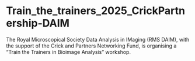 # Train_the_trainers_2025_CrickPartnership-DAIM
The Royal Microscopical Society Data Analysis in IMaging (RMS DAIM), with the support of the Crick and Partners Networking Fund, is organising a “Train the Trainers in Bioimage Analysis” workshop.
